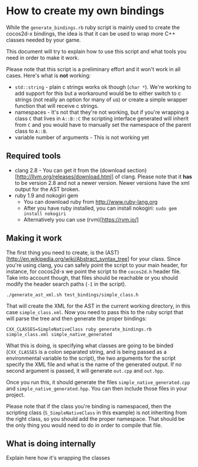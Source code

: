# How to create my own bindings

While the `generate_bindings.rb` ruby script is mainly used to create the cocos2d-x bindings, the idea
is that it can be used to wrap more C++ classes needed by your game.

This document will try to explain how to use this script and what tools you need in order to make it
work.

Please note that this script is a preliminary effort and it won't work in all cases. Here's what is
**not** working:

* `std::string` - plain c strings works ok though (`char *`). We're working to add support for this
  but a workaround would be to either switch to c strings (not really an option for many of us) or
  create a simple wrapper function that will receive c strings.
* namespaces - It's not that they're not working, but if you're wrapping a class `C` that lives in `A::B::C`
  the scripting interface generated will inherit from `C` and you would have to manually set the namespace
  of the parent class to `A::B`.
* variable number of arguments - This is not working yet

## Required tools

* clang 2.8 - You can get it from the (download section)[http://llvm.org/releases/download.html] of clang. Please
  note that it **has** to be version 2.8 and not a newer version. Newer versions have the xml output for the AST
  broken.
* ruby 1.9 and nokogiri gem
    * You can download ruby from http://www.ruby-lang.org
    * After you have ruby installed, you can install nokogiri: `sudo gem install nokogiri`
    * Alternatively you can use (rvm)[https://rvm.io/]

## Making it work

The first thing you need to create, is the (AST)[http://en.wikipedia.org/wiki/Abstract_syntax_tree] for your class.
Since you're using clang, you can safely point the script to your main header, for instance, for cocos2d-x we
point the script to the `cocos2d.h` header file. Take into account though, that files should be reachable or you
should modify the header search paths (`-I` in the script).

    ./generate_ast_xml.sh test_bindings/simple_class.h

That will create the XML for the AST in the current working directory, in this case `simple_class.xml`. Now you need
to pass this to the ruby script that will parse the tree and then generate the proper bindings:

    CXX_CLASSES=SimpleNativeClass ruby generate_bindings.rb simple_class.xml simple_native_generated

What this is doing, is specifying what classes are going to be binded (`CXX_CLASSES` is a colon separated string, and
is being passed as a environmental variable to the script), the two arguments for the script specify the XML file and
what is the name of the generated output. If no second argument is passed, it will generate `out.cpp` and `out.hpp`.

Once you run this, it should generate the files `simple_native_generated.cpp` and `simple_native_generated.hpp`. You
can then include those files in your project.

Please note that if the class you're binding is namespaced, then the scripting class (`S_SimpleNativeClass` in this
example) is not inheriting from the right class, so you should add the proper namespace. That should be the only
thing you would need to do in order to compile that file.

## What is doing internally

Explain here how it's wrapping the classes